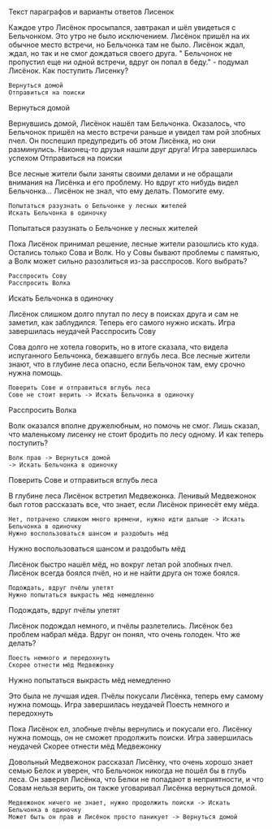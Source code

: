 Текст параграфов и варианты ответов
Лисенок

Каждое утро Лисёнок просыпался, завтракал и шёл увидеться с Бельчонком. Это утро не было исключением. Лисёнок пришёл на их обычное место встречи, но Бельчонка там не было. Лисёнок ждал, ждал, но так и не смог дождаться своего друга. " Бельчонок не пропустил еще ни одной встречи, вдруг он попал в беду." - подумал Лисёнок. Как поступить Лисенку?

    Вернуться домой
    Отправиться на поиски

Вернуться домой

Вернувшись домой, Лисёнок нашёл там Бельчонка. Оказалось, что Бельчонок пришёл на место встречи раньше и увидел там рой злобных пчел. Он поспешил предупредить об этом Лисёнка, но они разминулись. Наконец-то друзья нашли друг друга! Игра завершилась успехом
Отправиться на поиски

Все лесные жители были заняты своими делами и не обращали внимания на Лисёнка и его проблему. Но вдруг кто нибудь видел Бельчонка... Лисёнок не знал, что ему делать. Помогите ему.

    Попытаться разузнать о Бельчонке у лесных жителей
    Искать Бельчонка в одиночку

Попытаться разузнать о Бельчонке у лесных жителей

Пока Лисёнок принимал решение, лесные жители разошлись кто куда. Остались только Сова и Волк. Но у Совы бывают проблемы с памятью, а Волк может сильно разозлиться из-за расспросов. Кого выбрать?

    Расспросить Сову
    Расспросить Волка

Искать Бельчонка в одиночку

Лисёнок слишком долго плутал по лесу в поисках друга и сам не заметил, как заблудился. Теперь его самого нужно искать. Игра завершилась неудачей
Расспросить Сову

Сова долго не хотела говорить, но в итоге сказала, что видела испуганного Бельчонка, бежавшего вглубь леса. Все лесные жители знают, что в глубине леса опасно, если Бельчонок там, ему срочно нужна помощь.

    Поверить Сове и отправиться вглубь леса
    Сове не стоит верить -> Искать Бельчонка в одиночку

Расспросить Волка

Волк оказался вполне дружелюбным, но помочь не смог. Лишь сказал, что маленькому лисенку не стоит бродить по лесу одному. И как теперь поступить?

    Волк прав -> Вернуться домой
    -> Искать Бельчонка в одиночку

Поверить Сове и отправиться вглубь леса

В глубине леса Лисёнок встретил Медвежонка. Ленивый Медвежонок был готов рассказать все, что знает, если Лисёнок принесёт ему мёда.

    Нет, потрачено слишком много времени, нужно идти дальше -> Искать Бельчонка в одиночку
    Нужно воспользоваться шансом и раздобыть мёд

Нужно воспользоваться шансом и раздобыть мёд

Лисёнок быстро нашёл мёд, но вокруг летал рой злобных пчел. Лисёнок всегда боялся пчёл, но и не найти друга он тоже боялся.

    Подождать, вдруг пчёлы улетят
    Нужно попытаться выкрасть мёд немедленно

Подождать, вдруг пчёлы улетят

Лисёнок подождал немного, и пчёлы разлетелись. Лисёнок без проблем набрал мёда. Вдруг он понял, что очень голоден. Что же делать?

    Поесть немного и передохнуть
    Скорее отнести мёд Медвежонку

Нужно попытаться выкрасть мёд немедленно

Это была не лучшая идея. Пчёлы покусали Лисёнка, теперь ему самому нужна помощь. Игра завершилась неудачей
Поесть немного и передохнуть

Пока Лисёнок ел, злобные пчёлы вернулись и покусали его. Лисёнку нужна помощь, он не сможет продолжить поиски. Игра завершилась неудачей
Скорее отнести мёд Медвежонку

Довольный Медвежонок рассказал Лисёнку, что очень хорошо знает семью Белок и уверен, что Бельчонок никогда не пошёл бы в глубь леса. Он заверял Лисёнка, что Белки не попадают в неприятности, и что Совам нельзя верить, он также уговаривал Лисёнка вернуться домой.

    Медвежонок ничего не знает, нужно продолжить поиски -> Искать Бельчонка в одиночку
    Может быть он прав и Лисёнок просто паникует -> Вернуться домой
